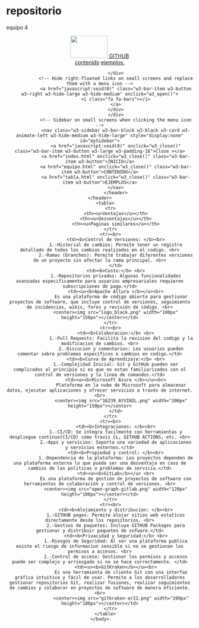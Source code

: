 # repositorio
equipo 4
<!DOCTYPE html>
<html>
    <head>
        <title>Tabla</title>
        <meta charset="uft-8">
        <link rel="stylesheet" href="proyecto.css">
    </head>
    <body>
        <header>
            <header>
                <!-- Navbar (sit on top) -->
                <div class="w3-top">
                <div class="w3-bar w3-white w3-card" id="myNavbar">
                <a href="index.html" class="w3-bar-item w3-button w3-wide"><img src="imagenes/logo.png" width="100" height="60" ></im> GITHUB<br>
                </a>
                <!-- Right-sided navbar links -->
                <div class="w3-right w3-hide-small">
                <a href="equipo.html" class="w3-bar-item w3-button"><i class="fa fa-envelope"></i> contenido</a>
                <a href="tabla.html" class="w3-bar-item w3-button"><i class="fa fa-th"></i> ejemplos.</a>
                
                </div>
                <!-- Hide right-floated links on small screens and replace them with a menu icon -->
                <a href="javascript:void(0)" class="w3-bar-item w3-button w3-right w3-hide-large w3-hide-medium" onclick="w3_open()">
                <i class="fa fa-bars"></i>
                </a>
                </div>
                </div>
                <!-- Sidebar on small screens when clicking the menu icon -->
                <nav class="w3-sidebar w3-bar-block w3-black w3-card w3-animate-left w3-hide-medium w3-hide-large" style="display:none" id="mySidebar">
                <a href="javascript:void(0)" onclick="w3_close()" class="w3-bar-item w3-button w3-large w3-padding-16">Close ×</a>
                <a href="index.html" onclick="w3_close()" class="w3-bar-item w3-button">INICIO</a>
                <a href="equipo.html" onclick="w3_close()" class="w3-bar-item w3-button">CONTENIDO</a>
                <a href="tabla.html" onclick="w3_close()" class="w3-bar-item w3-button">EJEMPLOS</a>
                </nav>
                </header>
    </header>
        <table>
            <tr>
                <th><u>Ventajas</u></th>
                <th><u>Desventajas</u></th>
                <th><u>Paginas similares</u></th>
            </tr>
            <tr><br>
                <td><b>Control de Versiones: </b><br>
                1.-Historial de cambios: Permite tener un registro detallado de todos los cambios realizados en el codigo. <br>
                2.-Ramas (branches): Permite trabajar diferentes versiones de un proyecto sin afectar la rama principal. <br>
                </td>
                <td><b>Costo:</b> <br>
                1.-Repositorios privados: Algunas funcionalidades avanzadas especificamente para usuarios empresariales requieren subscripciones de pago.</td>
                <td><u><b>Apache Allura </b></u><br>
                    Es una plataforma de código abierto para gestionar proyectos de software, que incluye control de versiones, seguimiento de incidencias, wikis, foros y revisión de código. <br>
                <center><img src="logo_black.png" width="100px" height="150px"></center></td>
            </tr>
            <tr><br>
                <td><b>Colaboracion:</b> <br>
                    1.-Pull Requests: Facilita la revision del codigo y la modificacion de cambios. <br>
                    2.-Discucion y comentarios: Los usuarios pueden comentar sobre problemas especificos o cambios en codigo.</td>
                <td><b>Curva de Aprendizaje:</b> <br>
                1.-Complejidad Inicial: Git y GitHub pueden ser complicados al principio si es que no estan familiarizados con el control de versiones y la linea de comandos.</td>
                <td><u><b>Microsoft Azure </b></u><br>
                    Plataforma en la nube de Microsoft para almacenar datos, ejecutar aplicaciones y ofrecer servicios a través de internet. <br>
                    <center><img src="16239_AYVINIL.png" width="200px" height="150px"></center>
                </td>
            </tr>
            <tr><br>
                <td><b>Integraciones: </b><br>
                1.-CI/CD: Se integra facilmente con herramientas y despliegue continuo(CI/CD) como travis CL, GITHUB ACTIONS, etc. <br>
                2.-Apps y servicios: Soporta una variedad de aplicaciones y servicios externos.</td>
                <td><b>Propiedad y control: </b><br>
                1.-Dependencia de la plataforma: Los proyectos dependen de una plataforma externa lo que puede ser una desventaja en caso de cambios de las politicas o problemas de servicio.</td>
                <td><u><b>GitLab</b></u> <br>
                Es una plataforma de gestión de proyectos de software con herramientas de colaboración y control de versiones. <br>
                <center><img src="open-graph-gitlab.png" width="120px" height="100px"></center></td>
            </tr>
            <tr><br>
                <td><b>Alojamiento y distribucion: </b><br>
                1.-GITHUB pages: Permite alojar sitios web estaticos directamente desde los repositorios. <br>
                2.-Gestios de paquetes: Incluye GITHUB Packages para gestionar y distribuir paquetes de sofware.</td>
                <td><b>Privacidad y Seguridad:</b> <br>
                1.-Riesgos de Seguridad: Al ser una plataforma publica existe el riesgo de informacion sensible si no se gestionan los permisos a accesos. <br>
                2.-Control de acceso: Gestionar los permisos y accesos puede ser complejo y arriesgado si no se hace correctamente. </td>
                <td><u><b>GitKraken</b></u><br>
                    Es una herramienta de cliente Git con una interfaz gráfica intuitiva y fácil de usar. Permite a los desarrolladores gestionar repositorios Git, realizar fusiones, realizar seguimientos de cambios y colaborar en proyectos de software de manera eficiente. <br>
                    <center><img src="gitkraken-ar21.png" width="200px" height="100px"></center></td>
            </tr>
        </table>
    </body>
</html>
